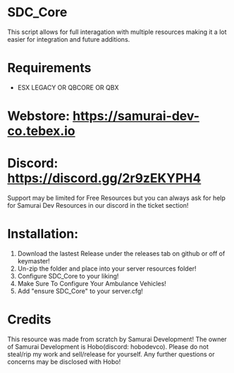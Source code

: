 # SDC_Core

This script allows for full interagation with multiple resources making it a lot easier for integration and future additions.

# Requirements
- ESX LEGACY OR QBCORE OR QBX

# Webstore: https://samurai-dev-co.tebex.io
# Discord: https://discord.gg/2r9zEKYPH4

Support may be limited for Free Resources but you can always ask for help for Samurai Dev Resources in our discord in the ticket section!

# Installation:
1. Download the lastest Release under the releases tab on github or off of keymaster!
2. Un-zip the folder and place into your server resources folder!
3. Configure SDC_Core to your liking!
4. Make Sure To Configure Your Ambulance Vehicles!
5. Add "ensure SDC_Core" to your server.cfg!

# Credits
This resource was made from scratch by Samurai Development! The owner of Samurai Development is Hobo(discord: hobodevco). Please do not steal/rip my work and sell/release for yourself. Any further questions or concerns may be disclosed with Hobo!
